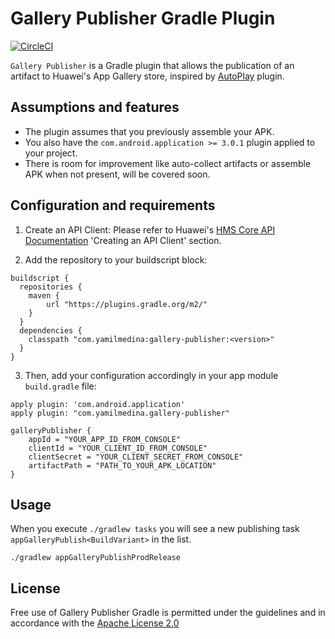 # Gallery Publisher Gradle Plugin
[![CircleCI](https://circleci.com/gh/yamilmedina/appgallery-publisher.svg?style=shield&circle-token=4fac8f5649a93768e700226e7943e9eaa9995ff2)](https://circleci.com/gh/yamilmedina/appgallery-publisher)

`Gallery Publisher` is a Gradle plugin that allows the publication of an artifact to Huawei's App Gallery store, inspired by [AutoPlay][3] plugin.

## Assumptions and features

* The plugin assumes that you previously assemble your APK.
* You also have the `com.android.application >= 3.0.1` plugin applied to your project.
* There is room for improvement like auto-collect artifacts or assemble APK when not present, will be covered soon.

## Configuration and requirements

1. Create an API Client: Please refer to Huawei's [HMS Core API Documentation][1] 'Creating an API Client' section.

2. Add the repository to your buildscript block:
```
buildscript {
  repositories {
    maven {
        url "https://plugins.gradle.org/m2/"
    }
  }
  dependencies {
    classpath "com.yamilmedina:gallery-publisher:<version>"
  }
}
```

3. Then, add your configuration accordingly in your app module `build.gradle` file:
```
apply plugin: 'com.android.application'
apply plugin: "com.yamilmedina.gallery-publisher"

galleryPublisher {
    appId = "YOUR_APP_ID_FROM_CONSOLE"
    clientId = "YOUR_CLIENT_ID_FROM_CONSOLE"
    clientSecret = "YOUR_CLIENT_SECRET_FROM_CONSOLE"
    artifactPath = "PATH_TO_YOUR_APK_LOCATION"
}
```

## Usage

When you execute `./gradlew tasks` you will see a new publishing task `appGalleryPublish<BuildVariant>` in the list. 

```
./gradlew appGalleryPublishProdRelease
```

## License

Free use of Gallery Publisher Gradle is permitted under the guidelines and in accordance with the [Apache License 2.0][2] 

[1]: https://developer.huawei.com/consumer/en/service/hms/catalog/AGCConnectAPI.html?page=hmssdk_appGalleryConnect_getstarted#Creating%20an%20API%20Client
[2]: https://opensource.org/licenses/Apache-2.0
[3]: https://github.com/beworker/autoplay